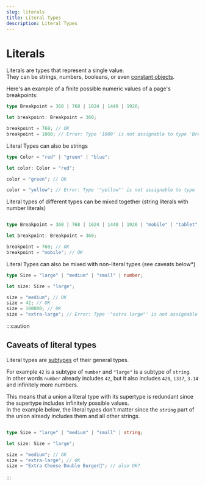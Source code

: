 ```yaml
---
slug: literals
title: Literal Types
description: Literal Types
---
```


# Literals
Literals are types that represent a single value.  
They can be strings, numbers, booleans, or even [constant objects](#TODO).


Here's an example of a finite possible numeric values of a page's breakpoints:
```ts
type Breakpoint = 360 | 768 | 1024 | 1440 | 1920;

let breakpoint: Breakpoint = 360;

breakpoint = 768; // OK
breakpoint = 1000; // Error: Type '1000' is not assignable to type 'Breakpoint'.
```

Literal Types can also be strings

```ts
type Color = "red" | "green" | "blue";

let color: Color = "red";

color = "green"; // OK

color = "yellow"; // Error: Type '"yellow"' is not assignable to type 'Color'.
```

Literal types of different types can be mixed together (string literals with number literals)
```ts

type Breakpoint = 360 | 768 | 1024 | 1440 | 1920 | "mobile" | "tablet" | "desktop";

let breakpoint: Breakpoint = 360;

breakpoint = 768; // OK
breakpoint = "mobile"; // OK
```

Literal Types can also be mixed with non-literal types (see caveats below*)
```ts
type Size = "large" | "medium" | "small" | number;

let size: Size = "large";

size = "medium"; // OK
size = 42; // OK
size = 100000; // OK
size = "extra-large"; // Error: Type '"extra large"' is not assignable to type 'Size'.
```

:::caution
## Caveats of literal types
Literal types are [subtypes](https://en.wikipedia.org/wiki/Subtyping) of their general types.  

For example `42` is a subtype of `number` and `"large"` is a subtype of `string`.  
In other words `number` already includes `42`, but it also includes `420`, `1337`, `3.14` and infinitely more numbers.


This means that a union a literal type with its supertype is redundant since the supertype includes infinitely possible values.  
In the example below, the literal types don't matter since the `string` part of the union already includes them and all other strings.
```ts

type Size = "large" | "medium" | "small" | string;

let size: Size = "large";

size = "medium"; // OK
size = "extra-large"; // OK
size = "Extra Cheese Double Burger🍔"; // also OK? 
```
:::